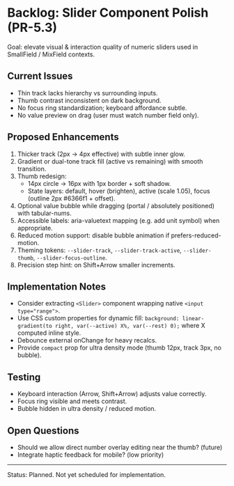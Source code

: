 # Backlog: Slider Component Polish (PR-5.3)

Goal: elevate visual & interaction quality of numeric sliders used in SmallField / MixField contexts.

## Current Issues

- Thin track lacks hierarchy vs surrounding inputs.
- Thumb contrast inconsistent on dark background.
- No focus ring standardization; keyboard affordance subtle.
- No value preview on drag (user must watch number field only).

## Proposed Enhancements

1. Thicker track (2px -> 4px effective) with subtle inner glow.
2. Gradient or dual-tone track fill (active vs remaining) with smooth transition.
3. Thumb redesign:
   - 14px circle -> 16px with 1px border + soft shadow.
   - State layers: default, hover (brighten), active (scale 1.05), focus (outline 2px #6366f1 + offset).
4. Optional value bubble while dragging (portal / absolutely positioned) with tabular-nums.
5. Accessible labels: aria-valuetext mapping (e.g. add unit symbol) when appropriate.
6. Reduced motion support: disable bubble animation if prefers-reduced-motion.
7. Theming tokens: `--slider-track`, `--slider-track-active`, `--slider-thumb`, `--slider-focus-outline`.
8. Precision step hint: on Shift+Arrow smaller increments.

## Implementation Notes

- Consider extracting `<Slider>` component wrapping native `<input type="range">`.
- Use CSS custom properties for dynamic fill: `background: linear-gradient(to right, var(--active) X%, var(--rest) 0);` where X computed inline style.
- Debounce external onChange for heavy recalcs.
- Provide `compact` prop for ultra density mode (thumb 12px, track 3px, no bubble).

## Testing

- Keyboard interaction (Arrow, Shift+Arrow) adjusts value correctly.
- Focus ring visible and meets contrast.
- Bubble hidden in ultra density / reduced motion.

## Open Questions

- Should we allow direct number overlay editing near the thumb? (future)
- Integrate haptic feedback for mobile? (low priority)

---

Status: Planned. Not yet scheduled for implementation.

